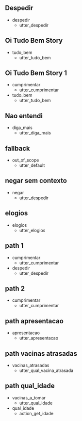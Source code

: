 ## Despedir
* despedir
    - utter_despedir

## Oi Tudo Bem Story
* tudo_bem
    - utter_tudo_bem

## Oi Tudo Bem Story 1
* cumprimentar
    - utter_cumprimentar
* tudo_bem
    - utter_tudo_bem

## Nao entendi
* diga_mais
    - utter_diga_mais  

## fallback
* out_of_scope
    - utter_default

## negar sem contexto
* negar
    - utter_despedir

## elogios
* elogios
    - utter_elogios

## path 1
* cumprimentar
    - utter_cumprimentar
* despedir
    - utter_despedir

## path 2
* cumprimentar
    - utter_cumprimentar

## path apresentacao
* apresentacao
    - utter_apresentacao

## path vacinas atrasadas
* vacinas_atrasadas
    - utter_qual_vacina_atrasada

## path qual_idade
* vacinas_a_tomar
    - utter_qual_idade
* qual_idade
    - action_get_idade
